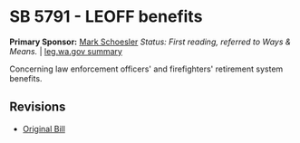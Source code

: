 # SB 5791 - LEOFF benefits
**Primary Sponsor:** [Mark Schoesler](/person/leg/mark.schoesler.md)
*Status: First reading, referred to Ways & Means.* | [leg.wa.gov summary](https://app.leg.wa.gov/billsummary?BillNumber=5791&Year=2021)

Concerning law enforcement officers' and firefighters' retirement system benefits.

## Revisions
* [Original Bill](1/)
